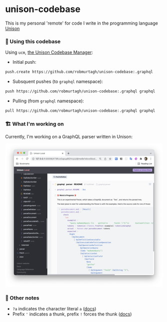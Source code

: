 # unison-codebase

This is my personal 'remote' for code I write in the programming language [Unison](https://www.unisonweb.org/)

### 🚀 Using this codebase

Using `ucm`, [the Unison Codebase Manager](https://www.unison-lang.org/learn/install-instructions/):

* Initial push:

```sh
push.create https://github.com/robmurtagh/unison-codebase:.graphql
```

* Subsquent pushes (to `graphql` namespace):

```sh
push https://github.com/robmurtagh/unison-codebase:.graphql graphql
```

* Pulling (from `graphql` namespace):

```sh
pull https://github.com/robmurtagh/unison-codebase:.graphql graphql
```

### 🏗 What I'm working on

Currently, I'm working on a GraphQL parser written in Unison:

![graphql-parser](/assets/graphql-parser.png)

### 📝 Other notes

* `?a` indicates the character literal `a` ([docs](https://www.unison-lang.org/learn/language-reference/literals/))
* Prefix `'` indicates a thunk, prefix `!` forces the thunk ([docs](https://www.unison-lang.org/learn/language-reference/delayed-computations/))
